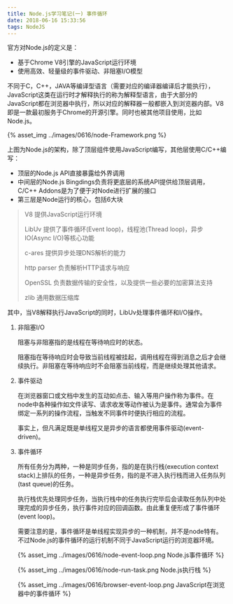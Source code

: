 ```yaml
---
title: Node.js学习笔记(一) 事件循环
date: 2018-06-16 15:33:56
tags: NodeJS
---
```


官方对Node.js的定义是：

* 基于Chrome V8引擎的JavaScript运行环境
* 使用高效、轻量级的事件驱动、非阻塞I/O模型

不同于C，C++，JAVA等编译型语言（需要对应的编译器编译后才能执行），JavaScript这类在运行时才解释执行的称为解释型语言，由于大部分的JavaScript都在浏览器中执行，所以对应的解释器一般都嵌入到浏览器内部。V8即是一款最初服务于Chrome的开源引擎。同时也被其他项目使用，比如Node.js。

{% asset_img ../images/0616/node-Framework.png %} 

上图为Node.js的架构，除了顶层组件使用JavaScript编写，其他层使用C/C++编写：

* 顶层的Node.js API直接暴露给外界调用
* 中间层的Node.js Bingdings负责将更底层的系统API提供给顶层调用，C/C++ Addons是为了便于对Node进行扩展的接口
* 第三层是Node运行的核心，包括6大块

> V8 提供JavaScript运行环境
>
> LibUv 提供了事件循环(Event loop)，线程池(Thread loop)，异步IO(Async I/O)等核心功能
>
> c-ares 提供异步处理DNS解析的能力
>
> http parser 负责解析HTTP请求与响应
>
> OpenSSL 负责数据传输的安全性，以及提供一些必要的加密算法支持
>
> zlib 通用数据压缩库

其中，当V8解释执行JavaScript的同时，LibUv处理事件循环和I/O操作。

1. 非阻塞I/O

   阻塞与非阻塞指的是线程在等待响应时的状态。

   阻塞指在等待响应时会导致当前线程被挂起，调用线程在得到消息之后才会继续执行。非阻塞在等待响应时不会阻塞当前线程，而是继续处理其他请求。

2. 事件驱动

   在浏览器窗口或文档中发生的互动如点击、输入等用户操作称为事件。在node中各种操作如文件读写、请求收发等动作被认为是事件。通常会为事件绑定一系列的操作流程，当触发不同事件时便执行相应的流程。

   事实上，但凡满足既是单线程又是异步的语言都使用事件驱动(event-driven)。

3. 事件循环

   所有任务分为两种，一种是同步任务，指的是在执行栈(execution context stack)上排队的任务，一种是异步任务，指的是不进入执行栈而进入任务队列(tast queue)的任务。

   执行栈优先处理同步任务，当执行栈中的任务执行完毕后会读取任务队列中处理完成的异步任务，执行事件对应的回调函数。由此重复便形成了事件循环(event loop)。

   需要注意的是，事件循环是单线程实现异步的一种机制，并不是node特有。不过Node.js的事件循环的运行机制不同于JavaScript运行的浏览器环境。

   {% asset_img ../images/0616/node-event-loop.png Node.js事件循环 %} 

   {% asset_img ../images/0616/node-run-task.png Node.js执行栈 %} 

   {% asset_img ../images/0616/browser-event-loop.png JavaScript在浏览器中的事件循环 %} 

   

   
